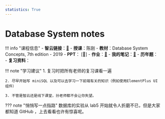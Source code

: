 ```yaml
---
statistics: True
---
```


# Database System notes

!!! info "课程信息"
    - **智云链接**：[🔗](https://classroom.zju.edu.cn/coursedetail?course_id=69537)
    - **授课**：陈刚
    - **教材**：Database System Concepts, 7th edition - 2019
    - **PPT**： [📁]
    - **作业**：[📝](homework.md)
    - **我的笔记**：[📝](Chapter1.md)
    - **历年题**：
    - **复习资料**：

!!! note "学习建议"
    1. 复习时把所有老师的复习课看一遍

    2. 尽早开始写 miniSQL 以及可以去学习一下前端有关的知识（例如使用ElementPlus UI组件）

    3. 不管是智云还是线下课堂，孙老师都不会让你失望。


??? note "悄悄写一点指路"
    数据库的实验从 lab5 开始就令人折磨不已，但是大家都知道 GitHub ，上去看看也许有惊喜呢。